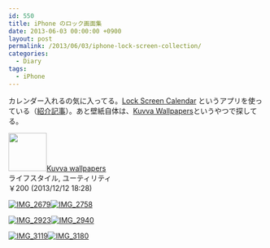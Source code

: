 ```yaml
---
id: 550
title: iPhone のロック画面集
date: 2013-06-03 00:00:00 +0900
layout: post
permalink: /2013/06/03/iphone-lock-screen-collection/
categories:
  - Diary
tags:
  - iPhone
---
```

カレンダー入れるの気に入ってる。<a href="https://itunes.apple.com/jp/app/lock-screen-calendar-karenda/id586522270?mt=8&#038;uo=4&#038;at=11l87g" target="_blank" rel="nofollow">Lock Screen Calendar</a> というアプリを使っている（[紹介記事](http://monta.ampomtan.com/1982 "今日のロック画面")）。あと壁紙自体は、<a href="https://itunes.apple.com/jp/app/kuvva-wallpapers/id558467718?mt=8&#038;uo=4&#038;at=11l87g" target="_blank" rel="nofollow">Kuvva Wallpapers</a>というやつで探してる。

<a href="https://itunes.apple.com/jp/app/kuvva-wallpapers/id558467718?mt=8&#038;uo=4&#038;at=11l87g" target="_blank" rel="nofollow"><img class="alignleft appicon" src="http://a1648.phobos.apple.com/us/r30/Purple/v4/4e/21/db/4e21db47-cabc-ecd9-9cc7-8efef52499dc/mzl.ulvgkjqs.png" width="75" height="75" /></a><a href="https://itunes.apple.com/jp/app/kuvva-wallpapers/id558467718?mt=8&#038;uo=4&#038;at=11l87g" target="_blank" rel="nofollow">Kuvva wallpapers</a>  
ライフスタイル, ユーティリティ  
￥200 (2013/12/12 18:28)<br style="clear: both;" />

<!--more-->

[<img src="media/IMG_2679.png" alt="IMG_2679" class="alignnone size-iphone-screenshot wp-image-2157" />](media/IMG_2679.png)[<img src="media/IMG_2758.png" alt="IMG_2758" class="alignnone size-iphone-screenshot wp-image-2158" />](media/IMG_2758.png)
  
[<img src="media/IMG_2923.png" alt="IMG_2923" class="alignnone size-iphone-screenshot wp-image-2159" />](media/IMG_2923.png)[<img src="media/IMG_2940.png" alt="IMG_2940" class="alignnone size-iphone-screenshot wp-image-2160" />](media/IMG_2940.png)
  
[<img src="media/IMG_3119.png" alt="IMG_3119" class="alignnone size-iphone-screenshot wp-image-2161" />](media/IMG_3119.png)[<img src="media/IMG_3180.png" alt="IMG_3180" class="alignnone size-iphone-screenshot wp-image-2162" />](media/IMG_3180.png)
